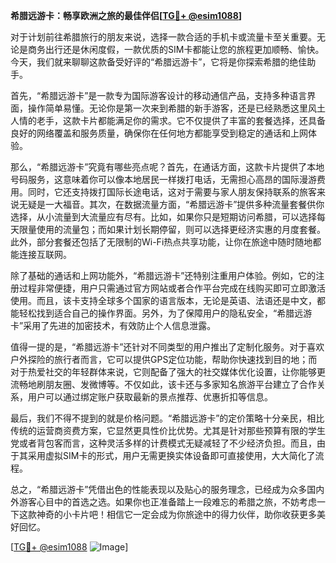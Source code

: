 **希腊远游卡：畅享欧洲之旅的最佳伴侣[[TG💪+ @esim1088](https://t.me/s/esim1088)]**

对于计划前往希腊旅行的朋友来说，选择一款合适的手机卡或流量卡至关重要。无论是商务出行还是休闲度假，一款优质的SIM卡都能让您的旅程更加顺畅、愉快。今天，我们就来聊聊这款备受好评的“希腊远游卡”，它将是你探索希腊的绝佳助手。

首先，“希腊远游卡”是一款专为国际游客设计的移动通信产品，支持多种语言界面，操作简单易懂。无论你是第一次来到希腊的新手游客，还是已经熟悉这里风土人情的老手，这款卡片都能满足你的需求。它不仅提供了丰富的套餐选择，还具备良好的网络覆盖和服务质量，确保你在任何地方都能享受到稳定的通话和上网体验。

那么，“希腊远游卡”究竟有哪些亮点呢？首先，在通话方面，这款卡片提供了本地号码服务，这意味着你可以像本地居民一样拨打电话，无需担心高昂的国际漫游费用。同时，它还支持拨打国际长途电话，这对于需要与家人朋友保持联系的旅客来说无疑是一大福音。其次，在数据流量方面，“希腊远游卡”提供多种流量套餐供你选择，从小流量到大流量应有尽有。比如，如果你只是短期访问希腊，可以选择每天限量使用的流量包；而如果计划长期停留，则可以选择更经济实惠的月度套餐。此外，部分套餐还包括了无限制的Wi-Fi热点共享功能，让你在旅途中随时随地都能连接互联网。

除了基础的通话和上网功能外，“希腊远游卡”还特别注重用户体验。例如，它的注册过程非常便捷，用户只需通过官方网站或者合作平台完成在线购买即可立即激活使用。而且，该卡支持全球多个国家的语言版本，无论是英语、法语还是中文，都能轻松找到适合自己的操作界面。另外，为了保障用户的隐私安全，“希腊远游卡”采用了先进的加密技术，有效防止个人信息泄露。

值得一提的是，“希腊远游卡”还针对不同类型的用户推出了定制化服务。对于喜欢户外探险的旅行者而言，它可以提供GPS定位功能，帮助你快速找到目的地；而对于热爱社交的年轻群体来说，它则配备了强大的社交媒体优化设置，让你能够更流畅地刷朋友圈、发微博等。不仅如此，该卡还与多家知名旅游平台建立了合作关系，用户可以通过绑定账户获取最新的景点推荐、优惠折扣等信息。

最后，我们不得不提到的就是价格问题。“希腊远游卡”的定价策略十分亲民，相比传统的运营商资费方案，它显然更具性价比优势。尤其是针对那些预算有限的学生党或者背包客而言，这种灵活多样的计费模式无疑减轻了不少经济负担。而且，由于其采用虚拟SIM卡的形式，用户无需更换实体设备即可直接使用，大大简化了流程。

总之，“希腊远游卡”凭借出色的性能表现以及贴心的服务理念，已经成为众多国内外游客心目中的首选之选。如果你也正准备踏上一段难忘的希腊之旅，不妨考虑一下这款神奇的小卡片吧！相信它一定会成为你旅途中的得力伙伴，助你收获更多美好回忆。

[[TG💪+ @esim1088](https://t.me/s/esim1088) ![Image](https://i.postimg.cc/4NQfJmqS/Snipaste-2025-05-13-00-14-12.png)]